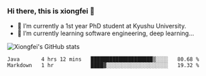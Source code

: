 ### Hi there, this is xiongfei 👋


- 🔭 I’m currently a 1st year PhD student at Kyushu University.
- 🌱 I’m currently learning software engineering, deep learning...

<!--
**Toma62299781/Toma62299781** is a ✨ _special_ ✨ repository because its `README.md` (this file) appears on your GitHub profile.
Here are some ideas to get you started:
-->

![Xiongfei's GitHub stats](https://github-readme-stats.vercel.app/api?username=Toma62299781)

<!--START_SECTION:waka-->
```text
Java       4 hrs 12 mins   ████████████████████▒░░░░   80.68 % 
Markdown   1 hr            ████▓░░░░░░░░░░░░░░░░░░░░   19.32 % 
```
<!--END_SECTION:waka-->

